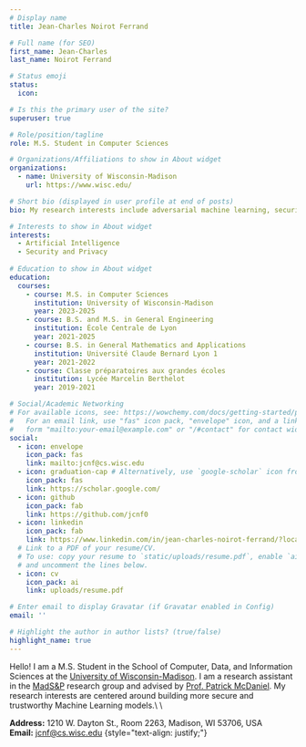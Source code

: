 ```yaml
---
# Display name
title: Jean-Charles Noirot Ferrand

# Full name (for SEO)
first_name: Jean-Charles
last_name: Noirot Ferrand

# Status emoji
status:
  icon: 

# Is this the primary user of the site?
superuser: true

# Role/position/tagline
role: M.S. Student in Computer Sciences

# Organizations/Affiliations to show in About widget
organizations:
  - name: University of Wisconsin-Madison
    url: https://www.wisc.edu/

# Short bio (displayed in user profile at end of posts)
bio: My research interests include adversarial machine learning, security and privacy.

# Interests to show in About widget
interests:
  - Artificial Intelligence
  - Security and Privacy
 
# Education to show in About widget
education:
  courses:
    - course: M.S. in Computer Sciences
      institution: University of Wisconsin-Madison
      year: 2023-2025
    - course: B.S. and M.S. in General Engineering
      institution: École Centrale de Lyon
      year: 2021-2025
    - course: B.S. in General Mathematics and Applications
      institution: Université Claude Bernard Lyon 1
      year: 2021-2022
    - course: Classe préparatoires aux grandes écoles
      institution: Lycée Marcelin Berthelot
      year: 2019-2021

# Social/Academic Networking
# For available icons, see: https://wowchemy.com/docs/getting-started/page-builder/#icons
#   For an email link, use "fas" icon pack, "envelope" icon, and a link in the
#   form "mailto:your-email@example.com" or "/#contact" for contact widget.
social:
  - icon: envelope
    icon_pack: fas
    link: mailto:jcnf@cs.wisc.edu
  - icon: graduation-cap # Alternatively, use `google-scholar` icon from `ai` icon pack
    icon_pack: fas
    link: https://scholar.google.com/
  - icon: github
    icon_pack: fab
    link: https://github.com/jcnf0
  - icon: linkedin
    icon_pack: fab
    link: https://www.linkedin.com/in/jean-charles-noirot-ferrand/?locale=en_US
  # Link to a PDF of your resume/CV.
  # To use: copy your resume to `static/uploads/resume.pdf`, enable `ai` icons in `params.yaml`,
  # and uncomment the lines below.
  - icon: cv
    icon_pack: ai
    link: uploads/resume.pdf

# Enter email to display Gravatar (if Gravatar enabled in Config)
email: ''

# Highlight the author in author lists? (true/false)
highlight_name: true
---
```


Hello! I am a M.S. Student in the School of Computer, Data, and Information Sciences at the [University of Wisconsin-Madison](https://www.wisc.edu/). I am a research assistant in the [MadS&P](https://madsp.cs.wisc.edu/) research group and advised by [Prof. Patrick McDaniel](http://patrickmcdaniel.org/).
My research interests are centered around building more secure and trustworthy Machine Learning models.\ \ 

**Address:** 1210 W. Dayton St., Room 2263, Madison, WI 53706, USA\
**Email:** [jcnf@cs.wisc.edu](mailto:jcnf@cs.wisc.edu)
{style="text-align: justify;"}
